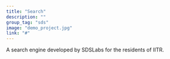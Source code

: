 ```yaml
---
title: "Search"
description: ""
group_tag: "sds"
image: "demo_project.jpg" 
link: "#"
---
```


A search engine developed by SDSLabs for the residents of IITR.